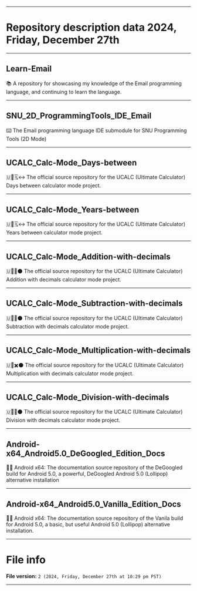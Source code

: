 
***

# Repository description data 2024, Friday, December 27th

---

## Learn-Email

📚️ A repository for showcasing my knowledge of the Email programming language, and continuing to learn the language. 

---

## SNU_2D_ProgrammingTools_IDE_Email

⌨️ The Email programming language IDE submodule for SNU Programming Tools (2D Mode)

---

## UCALC_Calc-Mode_Days-between

🇺🧮️🗓️↔️ The official source repository for the UCALC (Ultimate Calculator) Days between calculator mode project. 

---

## UCALC_Calc-Mode_Years-between

🇺🧮️🗓️↔️ The official source repository for the UCALC (Ultimate Calculator) Years between calculator mode project. 

---

## UCALC_Calc-Mode_Addition-with-decimals

🇺🧮️➕️⚫️ The official source repository for the UCALC (Ultimate Calculator) Addition with decimals calculator mode project. 

---

## UCALC_Calc-Mode_Subtraction-with-decimals

🇺🧮️➖️⚫️ The official source repository for the UCALC (Ultimate Calculator) Subtraction with decimals calculator mode project. 

---

## UCALC_Calc-Mode_Multiplication-with-decimals

🇺🧮️✖️⚫️ The official source repository for the UCALC (Ultimate Calculator) Multiplication with decimals calculator mode project. 

---

## UCALC_Calc-Mode_Division-with-decimals

🇺🧮️➗️⚫️ The official source repository for the UCALC (Ultimate Calculator) Division with decimals calculator mode project. 

---

## Android-x64_Android5.0_DeGoogled_Edition_Docs

🤖️📖️ Android x64: The documentation source repository of the DeGoogled build for Android 5.0, a powerful, DeGoogled Android 5.0 (Lollipop) alternative installation

---

## Android-x64_Android5.0_Vanilla_Edition_Docs

🤖️📖️ Android x64: The documentation source repository of the Vanila build for Android 5.0, a basic, but useful Android 5.0 (Lollipop) alternative installation.

***

# File info

**File version:** `2 (2024, Friday, December 27th at 10:29 pm PST)`

***

